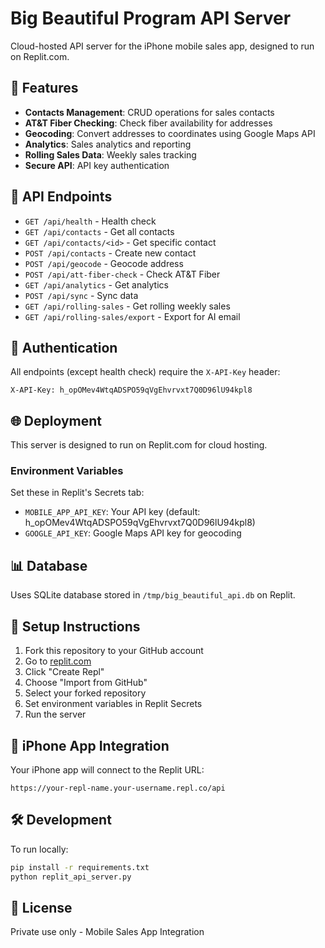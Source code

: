 # Big Beautiful Program API Server

Cloud-hosted API server for the iPhone mobile sales app, designed to run on Replit.com.

## 🚀 Features

- **Contacts Management**: CRUD operations for sales contacts
- **AT&T Fiber Checking**: Check fiber availability for addresses
- **Geocoding**: Convert addresses to coordinates using Google Maps API
- **Analytics**: Sales analytics and reporting
- **Rolling Sales Data**: Weekly sales tracking
- **Secure API**: API key authentication

## 📱 API Endpoints

- `GET /api/health` - Health check
- `GET /api/contacts` - Get all contacts
- `GET /api/contacts/<id>` - Get specific contact
- `POST /api/contacts` - Create new contact
- `POST /api/geocode` - Geocode address
- `POST /api/att-fiber-check` - Check AT&T Fiber
- `GET /api/analytics` - Get analytics
- `POST /api/sync` - Sync data
- `GET /api/rolling-sales` - Get rolling weekly sales
- `GET /api/rolling-sales/export` - Export for AI email

## 🔑 Authentication

All endpoints (except health check) require the `X-API-Key` header:
```
X-API-Key: h_opOMev4WtqADSPO59qVgEhvrvxt7Q0D96lU94kpl8
```

## 🌐 Deployment

This server is designed to run on Replit.com for cloud hosting.

### Environment Variables

Set these in Replit's Secrets tab:
- `MOBILE_APP_API_KEY`: Your API key (default: h_opOMev4WtqADSPO59qVgEhvrvxt7Q0D96lU94kpl8)
- `GOOGLE_API_KEY`: Google Maps API key for geocoding

## 📊 Database

Uses SQLite database stored in `/tmp/big_beautiful_api.db` on Replit.

## 🔧 Setup Instructions

1. Fork this repository to your GitHub account
2. Go to [replit.com](https://replit.com)
3. Click "Create Repl"
4. Choose "Import from GitHub"
5. Select your forked repository
6. Set environment variables in Replit Secrets
7. Run the server

## 📱 iPhone App Integration

Your iPhone app will connect to the Replit URL:
```
https://your-repl-name.your-username.repl.co/api
```

## 🛠️ Development

To run locally:
```bash
pip install -r requirements.txt
python replit_api_server.py
```

## 📄 License

Private use only - Mobile Sales App Integration 